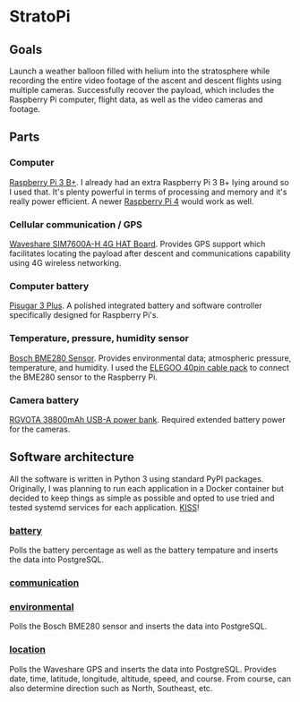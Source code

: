 # StratoPi

## Goals

Launch a weather balloon filled with helium into the stratosphere while recording the entire video footage of the ascent and descent flights using multiple cameras. Successfully recover the payload, which includes the Raspberry Pi computer, flight data, as well as the video cameras and footage.

## Parts

### Computer

[Raspberry Pi 3 B+](https://www.raspberrypi.com/products/raspberry-pi-3-model-b-plus/). I already had an extra Raspberry Pi 3 B+ lying around so I used that. It's plenty powerful in terms of processing and memory and it's really power efficient. A newer [Raspberry Pi 4](https://www.raspberrypi.com/products/raspberry-pi-4-model-b/) would work as well.

### Cellular communication / GPS

[Waveshare SIM7600A-H 4G HAT Board](https://www.amazon.com/gp/product/B07PLTP3M6). Provides GPS support which facilitates locating the payload after descent and communications capability using 4G wireless networking.

### Computer battery

[Pisugar 3 Plus](https://www.amazon.com/gp/product/B09MJ876FW). A polished integrated battery and software controller specifically designed for Raspberry Pi's.

### Temperature, pressure, humidity sensor

[Bosch BME280 Sensor](https://www.amazon.com/gp/product/B0BQFV883T). Provides environmental data; atmospheric pressure, temperature, and humidity.
I used the [ELEGOO 40pin cable pack](https://www.amazon.com/gp/product/B01EV70C78) to connect the BME280 sensor to the Raspberry Pi.

### Camera battery

[RGVOTA 38800mAh USB-A power bank](https://www.amazon.com/dp/B09H4GLZXT?th=1). Required extended battery power for the cameras.

## Software architecture

All the software is written in Python 3 using standard PyPI packages. Originally, I was planning to run each application in a Docker container but decided to keep things as simple as possible and opted to use tried and tested systemd services for each application. [KISS](https://en.wikipedia.org/wiki/KISS_principle)!

### [battery](https://github.com/stratopi-org/stratopi/tree/master/software/battery)

Polls the battery percentage as well as the battery tempature and inserts the data into PostgreSQL.

### [communication](https://github.com/stratopi-org/stratopi/tree/master/software/communication)

### [environmental](https://github.com/stratopi-org/stratopi/tree/master/software/environmental)

Polls the Bosch BME280 sensor and inserts the data into PostgreSQL.

### [location](https://github.com/stratopi-org/stratopi/tree/master/software/location)

Polls the Waveshare GPS and inserts the data into PostgreSQL. Provides date, time, latitude, longitude, altitude, speed, and course. From course, can also determine direction such as North, Southeast, etc.
